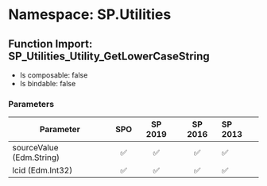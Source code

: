 # Namespace: SP.Utilities

## Function Import: SP_Utilities_Utility_GetLowerCaseString

- Is composable: false
- Is bindable: false

### Parameters

Parameter | SPO | SP 2019 | SP 2016 | SP 2013
----------|:---:|:-------:|:-------:|:-------
sourceValue (Edm.String) | ✅ | ✅ | ✅ | ✅
lcid (Edm.Int32) | ✅ | ✅ | ✅ | ✅
